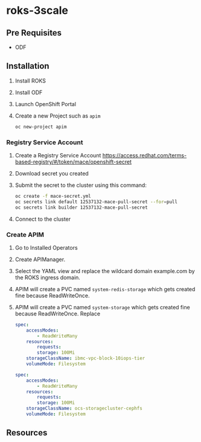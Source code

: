 # roks-3scale

## Pre Requisites

* ODF

## Installation

1. Install ROKS

1. Install ODF

1. Launch OpenShift Portal

1. Create a new Project such as `apim`

    ```sh
    oc new-project apim
    ```

### Registry Service Account

1. Create a Registry Service Account https://access.redhat.com/terms-based-registry/#/token/mace/openshift-secret

1. Download secret you created

1. Submit the secret to the cluster using this command:

    ```sh
    oc create -f mace-secret.yml
    oc secrets link default 12537132-mace-pull-secret --for=pull
    oc secrets link builder 12537132-mace-pull-secret
    ```

1. Connect to the cluster

### Create APIM

1. Go to Installed Operators

1. Create APIManager.

1. Select the YAML view and replace the wildcard domain example.com by the ROKS ingress domain.

1. APIM will create a PVC named `system-redis-storage` which gets created fine because ReadWriteOnce.

1. APIM will create a PVC named `system-storage` which gets created fine because ReadWriteOnce. Replace

    ```yaml
    spec:
        accessModes:
            - ReadWriteMany
        resources:
            requests:
            storage: 100Mi
        storageClassName: ibmc-vpc-block-10iops-tier
        volumeMode: Filesystem
    ```

    ```yaml
    spec:
        accessModes:
            - ReadWriteMany
        resources:
            requests:
            storage: 100Mi
        storageClassName: ocs-storagecluster-cephfs
        volumeMode: Filesystem
    ```

## Resources

